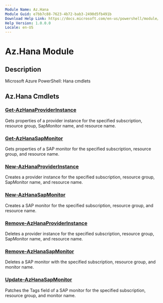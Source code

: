 ```yaml
---
Module Name: Az.Hana
Module Guid: e7bb7c88-7623-4b72-bab3-2490d5fb491b
Download Help Link: https://docs.microsoft.com/en-us/powershell/module/az.hana
Help Version: 1.0.0.0
Locale: en-US
---
```


# Az.Hana Module
## Description
Microsoft Azure PowerShell: Hana cmdlets

## Az.Hana Cmdlets
### [Get-AzHanaProviderInstance](Get-AzHanaProviderInstance.md)
Gets properties of a provider instance for the specified subscription, resource group, SapMonitor name, and resource name.

### [Get-AzHanaSapMonitor](Get-AzHanaSapMonitor.md)
Gets properties of a SAP monitor for the specified subscription, resource group, and resource name.

### [New-AzHanaProviderInstance](New-AzHanaProviderInstance.md)
Creates a provider instance for the specified subscription, resource group, SapMonitor name, and resource name.

### [New-AzHanaSapMonitor](New-AzHanaSapMonitor.md)
Creates a SAP monitor for the specified subscription, resource group, and resource name.

### [Remove-AzHanaProviderInstance](Remove-AzHanaProviderInstance.md)
Deletes a provider instance for the specified subscription, resource group, SapMonitor name, and resource name.

### [Remove-AzHanaSapMonitor](Remove-AzHanaSapMonitor.md)
Deletes a SAP monitor with the specified subscription, resource group, and monitor name.

### [Update-AzHanaSapMonitor](Update-AzHanaSapMonitor.md)
Patches the Tags field of a SAP monitor for the specified subscription, resource group, and monitor name.

